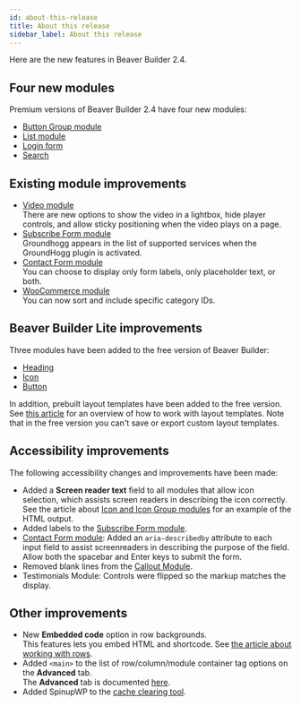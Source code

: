 ```yaml
---
id: about-this-release
title: About this release
sidebar_label: About this release
---
```


Here are the new features in Beaver Builder 2.4.

## Four new modules

Premium versions of Beaver Builder 2.4 have four new modules:

* [Button Group module](/beaver-builder/layouts/modules/button-group.md)
* [List module](/beaver-builder/layouts/modules/list.md)
* [Login form](/beaver-builder/layouts/modules/login-form.md)
* [Search](/beaver-builder/layouts/modules/search.md)

## Existing module improvements

* [Video module](/beaver-builder/layouts/modules/video/video.md)  
  There are new options to show the video in a lightbox, hide player controls, and allow sticky positioning when the video plays on a page.
* [Subscribe Form module](/beaver-builder/layouts/modules/subscribe-form/subscribe-form.md#supported-services)  
  Groundhogg appears in the list of supported services when the GroundHogg plugin is activated.
* [Contact Form module](/beaver-builder/layouts/modules/contact-form/contact-form.md)  
  You can choose to display only form labels, only placeholder text, or both.
* [WooCommerce module](/beaver-builder/layouts/modules/woocommerce.md#display-categories)  
  You can now sort and include specific category IDs.

## Beaver Builder Lite improvements

Three modules have been added to the free version of Beaver Builder:

* [Heading](/beaver-builder/layouts/modules/heading.md)
* [Icon](/beaver-builder/layouts/modules/icon-and-icon-group.md)
* [Button](/beaver-builder/layouts/modules/button/button.md)

In addition, prebuilt layout templates have been added to the free version. See [this article](/beaver-builder/layouts/templates/layout-templates-overview.md) for an overview of how to work with layout templates. Note that in the free version you can't save or export custom layout templates.

## Accessibility improvements

The following accessibility changes and improvements have been made:

* Added a **Screen reader text** field to all modules that allow icon selection, which assists screen readers in describing the icon correctly. See the article about [Icon and Icon Group modules](/beaver-builder/layouts/modules/icon-and-icon-group.md#icon-module) for an example of the HTML output.
* Added labels to the [Subscribe Form module](/beaver-builder/layouts/modules/subscribe-form/subscribe-form.md#accessibility).
* [Contact Form module](/beaver-builder/layouts/modules/contact-form/contact-form.md): Added an `aria-describedby` attribute to each input field to assist screenreaders in describing the purpose of the field. Allow both the spacebar and Enter keys to submit the form.
* Removed blank lines from the [Callout Module](/beaver-builder/layouts/modules/callout-and-call-to-action.md).
* Testimonials Module: Controls were flipped so the markup matches the display.

## Other improvements

* New **Embedded code** option in row backgrounds.  
  This features lets you embed HTML and shortcode. See [the article about working with rows](/beaver-builder/layouts/rows/work-with-rows.md#background-section).
* Added `<main>` to the list of row/column/module container tag options on the **Advanced** tab.  
The **Advanced** tab is documented [here](/beaver-builder/layouts/advanced-tab-for-rows-columns-modules.md).
* Added SpinupWP to the [cache clearing tool](/beaver-builder/troubleshooting/debugging/cache-clearing-tool.md).
